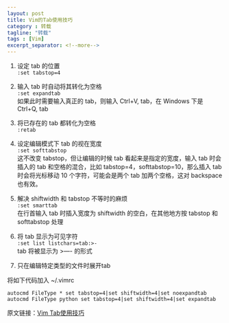 ```yaml
---
layout: post
title: Vim的Tab使用技巧
category : 转载
tagline: "转载"
tags : [Vim]
excerpt_separator: <!--more-->
---
```


1. 设定 tab 的位置        
``:set tabstop=4``

2. 输入 tab 时自动将其转化为空格   
``:set expandtab``   
如果此时需要输入真正的 tab，则输入 Ctrl+V, tab，在 Windows 下是 Ctrl+Q, tab

3. 将已存在的 tab 都转化为空格   
``:retab``

<!--more-->

4. 设定编辑模式下 tab 的视在宽度   
``:set softtabstop``   
这不改变 tabstop，但让编辑的时候 tab 看起来是指定的宽度，输入 tab 时会插入的 tab 和空格的混合，比如 tabstop=4，softtabstop=10，那么插入 tab 时会将光标移动 10 个字符，可能会是两个 tab 加两个空格，这对 backspace 也有效。

5. 解决 shiftwidth 和 tabstop 不等时的麻烦   
``:set smarttab``   
在行首输入 tab 时插入宽度为 shiftwidth 的空白，在其他地方按 tabstop 和 softtabstop 处理

6. 将 tab 显示为可见字符   
``:set list listchars=tab:>-``   
tab 将被显示为 >—- 的形式

7. 只在编辑特定类型的文件时展开tab  

将如下代码加入 ~/.vimrc

	autocmd FileType * set tabstop=4|set shiftwidth=4|set noexpandtab
	autocmd FileType python set tabstop=4|set shiftwidth=4|set expandtab

原文链接：[Vim Tab使用技巧](http://www.cnblogs.com/panliang188/archive/2010/04/20/1715836.html)